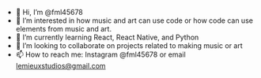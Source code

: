 - 👋 Hi, I’m @fml45678
- 👀 I’m interested in how music and art can use code or how code can use elements from music and art.
- 🌱 I’m currently learning React, React Native, and Python
- 💞️ I’m looking to collaborate on projects related to making music or art
- 📫 How to reach me: Instagram @fml45678 or email lemieuxstudios@gmail.com

